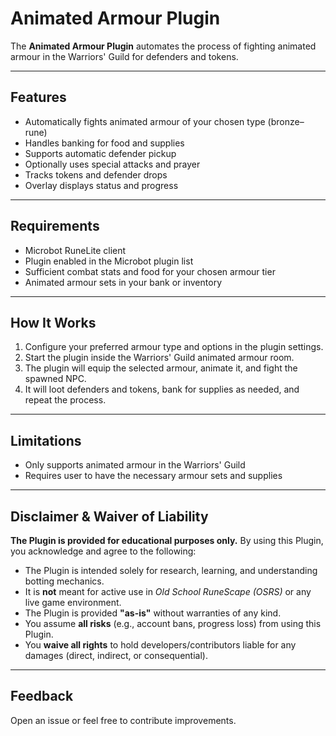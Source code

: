 ﻿# Animated Armour Plugin

The **Animated Armour Plugin** automates the process of fighting animated armour in the Warriors' Guild for defenders and tokens.

---

## Features

- Automatically fights animated armour of your chosen type (bronze–rune)
- Handles banking for food and supplies
- Supports automatic defender pickup
- Optionally uses special attacks and prayer
- Tracks tokens and defender drops
- Overlay displays status and progress

---

## Requirements

- Microbot RuneLite client
- Plugin enabled in the Microbot plugin list
- Sufficient combat stats and food for your chosen armour tier
- Animated armour sets in your bank or inventory

---

## How It Works

1. Configure your preferred armour type and options in the plugin settings.
2. Start the plugin inside the Warriors' Guild animated armour room.
3. The plugin will equip the selected armour, animate it, and fight the spawned NPC.
4. It will loot defenders and tokens, bank for supplies as needed, and repeat the process.

---

## Limitations

- Only supports animated armour in the Warriors' Guild
- Requires user to have the necessary armour sets and supplies

---

## Disclaimer & Waiver of Liability

**The Plugin is provided for educational purposes only.** By using this Plugin, you acknowledge and agree to the following:

- The Plugin is intended solely for research, learning, and understanding botting mechanics.
- It is **not** meant for active use in *Old School RuneScape (OSRS)* or any live game environment.
- The Plugin is provided **"as-is"** without warranties of any kind.
- You assume **all risks** (e.g., account bans, progress loss) from using this Plugin.
- You **waive all rights** to hold developers/contributors liable for any damages (direct, indirect, or consequential).

---

## Feedback

Open an issue or feel free to contribute improvements.